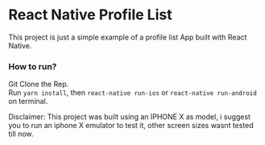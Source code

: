 # React Native Profile List

This project is just a simple example of a profile list App built with React Native.

### How to run?

Git Clone the Rep. <br>
Run `yarn install`, then `react-native run-ios` or `react-native run-android` on terminal.<br>


Disclaimer: This project was built using an IPHONE X as model, i suggest you to run an iphone X emulator to test it, 
other screen sizes wasnt tested till now.
